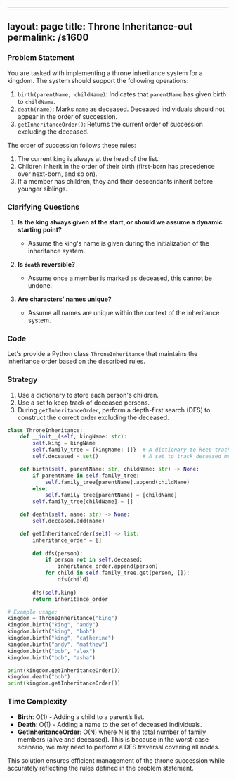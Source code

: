 
---
layout: page
title:  Throne Inheritance-out
permalink: /s1600
---

### Problem Statement

You are tasked with implementing a throne inheritance system for a kingdom. The system should support the following operations:

1. `birth(parentName, childName)`: Indicates that `parentName` has given birth to `childName`.
2. `death(name)`: Marks `name` as deceased. Deceased individuals should not appear in the order of succession.
3. `getInheritanceOrder()`: Returns the current order of succession excluding the deceased.

The order of succession follows these rules:

1. The current king is always at the head of the list.
2. Children inherit in the order of their birth (first-born has precedence over next-born, and so on).
3. If a member has children, they and their descendants inherit before younger siblings.

### Clarifying Questions

1. **Is the king always given at the start, or should we assume a dynamic starting point?**

    - Assume the king's name is given during the initialization of the inheritance system.
  
2. **Is `death` reversible?**

    - Assume once a member is marked as deceased, this cannot be undone.

3. **Are characters' names unique?**

    - Assume all names are unique within the context of the inheritance system.

### Code

Let's provide a Python class `ThroneInheritance` that maintains the inheritance order based on the described rules.

### Strategy

1. Use a dictionary to store each person's children.
2. Use a set to keep track of deceased persons.
3. During `getInheritanceOrder`, perform a depth-first search (DFS) to construct the correct order excluding the deceased.

```python
class ThroneInheritance:
    def __init__(self, kingName: str):
        self.king = kingName
        self.family_tree = {kingName: []}  # A dictionary to keep track of children
        self.deceased = set()              # A set to track deceased members

    def birth(self, parentName: str, childName: str) -> None:
        if parentName in self.family_tree:
            self.family_tree[parentName].append(childName)
        else:
            self.family_tree[parentName] = [childName]
        self.family_tree[childName] = []

    def death(self, name: str) -> None:
        self.deceased.add(name)

    def getInheritanceOrder(self) -> list:
        inheritance_order = []
        
        def dfs(person):
            if person not in self.deceased:
                inheritance_order.append(person)
            for child in self.family_tree.get(person, []):
                dfs(child)
        
        dfs(self.king)
        return inheritance_order

# Example usage:
kingdom = ThroneInheritance("king")
kingdom.birth("king", "andy")
kingdom.birth("king", "bob")
kingdom.birth("king", "catherine")
kingdom.birth("andy", "matthew")
kingdom.birth("bob", "alex")
kingdom.birth("bob", "asha")

print(kingdom.getInheritanceOrder())
kingdom.death("bob")
print(kingdom.getInheritanceOrder())
```

### Time Complexity

- **Birth**: O(1) - Adding a child to a parent’s list.
- **Death**: O(1) - Adding a name to the set of deceased individuals.
- **GetInheritanceOrder**: O(N) where N is the total number of family members (alive and deceased). This is because in the worst-case scenario, we may need to perform a DFS traversal covering all nodes.

This solution ensures efficient management of the throne succession while accurately reflecting the rules defined in the problem statement.